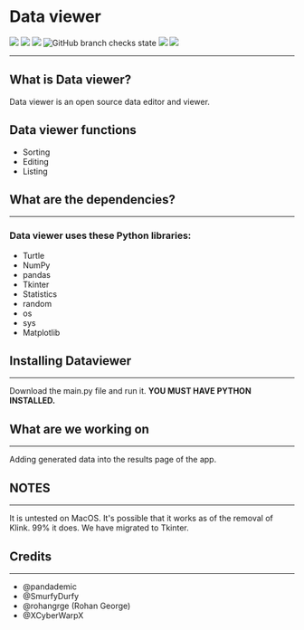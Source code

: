 # Data viewer
<img src="https://img.shields.io/github/contributors/Pandademic/DataViewer"></img>
<img src="https://img.shields.io/github/workflow/status/Pandademic/DataViewer/CodeQL"></img>
<img src="https://img.shields.io/github/last-commit/Pandademic/DataViewer"></img>
<img alt="GitHub branch checks state" src="https://img.shields.io/github/checks-status/Pandademic/DataViewer/main"></img>
<img src="https://www.travis-ci.com/Pandademic/DataViewer.svg?branch=main"></img>
<img src="https://img.shields.io/badge/Works-yes-green"></img>
_____
##  What is Data viewer?
Data viewer is an open source data editor and viewer.
## Data viewer functions
- Sorting
- Editing
- Listing

## What are the dependencies?
____
### Data viewer uses these Python libraries:
- Turtle
- NumPy
- pandas
- Tkinter
- Statistics
- random
- os
- sys
- Matplotlib
## Installing Dataviewer
____
Download the main.py file and run it. **YOU MUST HAVE PYTHON INSTALLED.**

## What are we working on
_____
Adding generated data into the results page of the app.
## NOTES
___
It is untested on MacOS. It's possible that it works as of the removal of Klink. 99% it does.
We have migrated to Tkinter.
## Credits
___
- @pandademic
- @SmurfyDurfy
- @rohangrge (Rohan George)
- @XCyberWarpX
